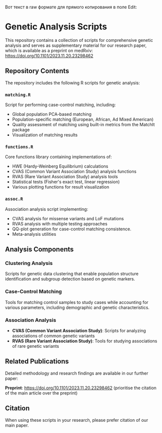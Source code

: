 Вот текст в raw формате для прямого копирования в поле Edit:

# Genetic Analysis Scripts

This repository contains a collection of scripts for comprehensive genetic analysis and serves as supplementary material for our research paper, which is available as a preprint on medRxiv: https://doi.org/10.1101/2023.11.20.23298462

## Repository Contents

The repository includes the following R scripts for genetic analysis:

### `matching.R`
Script for performing case-control matching, including:
- Global population PCA-based matching
- Population-specific matching (European, African, Ad Mixed American)
- Quality assessment of matching using built-in metrics from the MatchIt package
- Visualization of matching results

### `functions.R`
Core functions library containing implementations of:
- HWE (Hardy-Weinberg Equilibrium) calculations
- CVAS (Common Variant Association Study) analysis functions
- RVAS (Rare Variant Association Study) analysis tools
- Statistical tests (Fisher's exact test, linear regression)
- Various plotting functions for result visualization

### `assoc.R`
Association analysis script implementing:
- CVAS analysis for missense variants and LoF mutations
- RVAS analysis with multiple testing approaches
- QQ-plot generation for case-control matching consistence.
- Meta-analysis utilities

## Analysis Components

### Clustering Analysis
Scripts for genetic data clustering that enable population structure identification and subgroup detection based on genetic markers.

### Case-Control Matching
Tools for matching control samples to study cases while accounting for various parameters, including demographic and genetic characteristics.

### Association Analysis
- **CVAS (Common Variant Association Study)**: Scripts for analyzing associations of common genetic variants
- **RVAS (Rare Variant Association Study)**: Tools for studying associations of rare genetic variants

## Related Publications

Detailed methodology and research findings are available in our further paper:

**Preprint**: https://doi.org/10.1101/2023.11.20.23298462 (prioritise the citation of the main article over the preprint)

## Citation

When using these scripts in your research, please prefer citation of our main paper.
